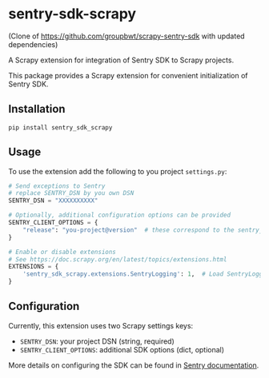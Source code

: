 # sentry-sdk-scrapy
(Clone of https://github.com/groupbwt/scrapy-sentry-sdk with updated dependencies)

A Scrapy extension for integration of Sentry SDK to Scrapy projects.

This package provides a Scrapy extension for convenient initialization of Sentry SDK.

## Installation

```shell script
pip install sentry_sdk_scrapy
```

## Usage

To use the extension add the following to you project `settings.py`:

```python
# Send exceptions to Sentry
# replace SENTRY_DSN by you own DSN
SENTRY_DSN = "XXXXXXXXXX"

# Optionally, additional configuration options can be provided
SENTRY_CLIENT_OPTIONS = {
    "release": "you-project@version"  # these correspond to the sentry_sdk.init kwargs
}

# Enable or disable extensions
# See https://doc.scrapy.org/en/latest/topics/extensions.html
EXTENSIONS = {
    'sentry_sdk_scrapy.extensions.SentryLogging': 1,  # Load SentryLogging extension before others
}
```

## Configuration

Currently, this extension uses two Scrapy settings keys:

- `SENTRY_DSN`: your project DSN (string, required)
- `SENTRY_CLIENT_OPTIONS`: additional SDK options (dict, optional)

More details on configuring the SDK can be found in [Sentry documentation](https://docs.sentry.io/platforms/python/).
